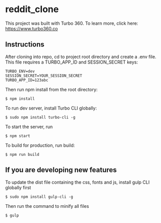 # reddit_clone

This project was built with Turbo 360. To learn more, click here: https://www.turbo360.co

## Instructions
After cloning into repo, cd to project root directory and create a .env file. This file requires a TURBO_APP_ID and SESSION_SECRET keys:

```
TURBO_ENV=dev
SESSION_SECRET=YOUR_SESSION_SECRET
TURBO_APP_ID=123abc
```

Then run npm install from the root directory:

```
$ npm install
```

To run dev server, install Turbo CLI globally:

```
$ sudo npm install turbo-cli -g
```

To start the server, run

```
$ npm start
```

To build for production, run build:

```
$ npm run build
```

## If you are developing new features

To update the dist file containing the css, fonts and js, install gulp CLI globally first

```
$ sudo npm install gulp-cli -g
```

Then run the command to minify all files
```
$ gulp
```
